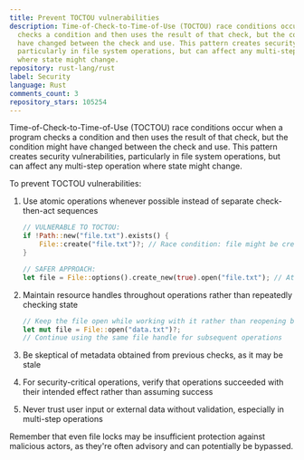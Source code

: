 ```yaml
---
title: Prevent TOCTOU vulnerabilities
description: Time-of-Check-to-Time-of-Use (TOCTOU) race conditions occur when a program
  checks a condition and then uses the result of that check, but the condition might
  have changed between the check and use. This pattern creates security vulnerabilities,
  particularly in file system operations, but can affect any multi-step operation
  where state might change.
repository: rust-lang/rust
label: Security
language: Rust
comments_count: 3
repository_stars: 105254
---
```


Time-of-Check-to-Time-of-Use (TOCTOU) race conditions occur when a program checks a condition and then uses the result of that check, but the condition might have changed between the check and use. This pattern creates security vulnerabilities, particularly in file system operations, but can affect any multi-step operation where state might change.

To prevent TOCTOU vulnerabilities:

1. Use atomic operations whenever possible instead of separate check-then-act sequences
   ```rust
   // VULNERABLE TO TOCTOU:
   if !Path::new("file.txt").exists() {
       File::create("file.txt")?; // Race condition: file might be created here by another process
   }
   
   // SAFER APPROACH:
   let file = File::options().create_new(true).open("file.txt"); // Atomic operation
   ```

2. Maintain resource handles throughout operations rather than repeatedly checking state
   ```rust
   // Keep the file open while working with it rather than reopening based on metadata checks
   let mut file = File::open("data.txt")?;
   // Continue using the same file handle for subsequent operations
   ```

3. Be skeptical of metadata obtained from previous checks, as it may be stale
   
4. For security-critical operations, verify that operations succeeded with their intended effect rather than assuming success

5. Never trust user input or external data without validation, especially in multi-step operations

Remember that even file locks may be insufficient protection against malicious actors, as they're often advisory and can potentially be bypassed.